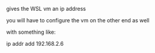gives the WSL vm an ip address

you will have to configure the vm on the other end as well

with something like: 

ip addr add 192.168.2.6 
